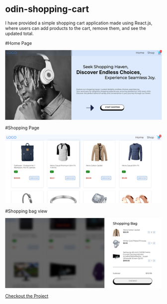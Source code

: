 # odin-shopping-cart
I have provided a simple shopping cart application made using React.js, where users can add products to the cart, remove them, and see the updated total.

#Home Page

![Home page](./public/readmeFilePics/Screenshot_20231214_085812.png)

#Shopping Page

![shopping page](./public/readmeFilePics/Screenshot_20231214_085833.png)

#Shopping bag view

![shopping bag](./public/readmeFilePics/Screenshot_20231214_085909.png)


[Checkout the Project](https://odin-shopping-cart-md9u1lpgz-subhranshu-sekhar-khilars-projects.vercel.app/)